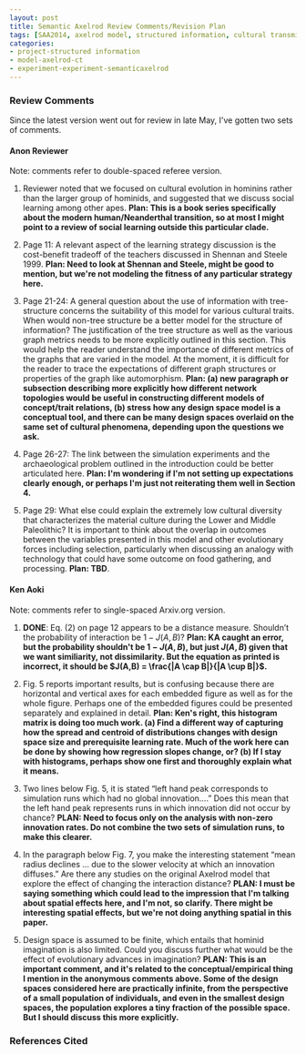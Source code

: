 ```yaml
---
layout: post
title: Semantic Axelrod Review Comments/Revision Plan
tags: [SAA2014, axelrod model, structured information, cultural transmission, dissertation,experiments,  experiment-semanticaxelrod]
categories: 
- project-structured information
- model-axelrod-ct
- experiment-experiment-semanticaxelrod
---
```


### Review Comments ###

Since the latest version went out for review in late May, I've gotten two sets of comments.  

#### Anon Reviewer ####

Note:  comments refer to double-spaced referee version.


1.  Reviewer noted that we focused on cultural evolution in hominins rather than the larger group of hominids, and suggested that we discuss social learning among other apes.  __Plan: This is a book series specifically about the modern human/Neanderthal transition, so at most I might point to a review of social learning outside this particular clade.__

1. Page 11:  A relevant aspect of the learning strategy discussion is the cost-benefit tradeoff of the teachers discussed in Shennan and Steele 1999.  __Plan:  Need to look at Shennan and Steele, might be good to mention, but we're not modeling the fitness of any particular strategy here.__

1. Page 21-24: A general question about the use of information with tree-structure concerns the suitability of this model for various cultural traits. When would non-tree structure be a better model for the structure of information? The justification of the tree structure as well as the various graph metrics needs to be more explicitly outlined in this section. This would help the reader understand the importance of different metrics of the graphs that are varied in the model. At the moment, it is difficult for the reader to trace the expectations of different graph structures or properties of the graph like automorphism.  __Plan: (a) new paragraph or subsection describing more explicitly how different network topologies would be useful in constructing different models of concept/trait relations, (b) stress how any design space model is a conceptual tool, and there can be many design spaces overlaid on the same set of cultural phenomena, depending upon the questions we ask.__

1. Page 26-27:  The link between the simulation experiments and the archaeological problem outlined in the introduction could be better articulated here.  __Plan:  I'm wondering if I'm not setting up expectations clearly enough, or perhaps I'm just not reiterating them well in Section 4.__

1. Page 29: What else could explain the extremely low cultural diversity that characterizes the material culture during the Lower and Middle Paleolithic? It is important to think about the overlap in outcomes between the variables presented in this model and other evolutionary forces including selection, particularly when discussing an analogy with technology that could have some outcome on food gathering, and processing.  __Plan: TBD__.  

#### Ken Aoki ####

Note:  comments refer to single-spaced Arxiv.org version.


1.  **DONE**:  Eq. (2) on page 12 appears to be a distance measure.  Shouldn’t the probability of interaction be  $1 - J(A,B)$?  __Plan:  KA caught an error, but the probability shouldn't be $1 - J(A,B)$, but just $J(A,B)$ given that we want similiarity, not dissimilarity.  But the equation as printed is incorrect, it should be $J(A,B) = \frac{|A \cap B|}{|A \cup B|}$.__    

1.  Fig. 5 reports important results, but is confusing because there are horizontal and vertical axes for each embedded figure as well as for the whole figure.  Perhaps one of the embedded figures could be presented separately and explained in detail.  __Plan:  Ken's right, this histogram matrix is doing too much work.  (a) Find a different way of capturing how the spread and centroid of distributions changes with design space size and prerequisite learning rate.  Much of the work here can be done by showing how regression slopes change, or?  (b) If I stay with histograms, perhaps show one first and thoroughly explain what it means.__

1.  Two lines below Fig. 5, it is stated “left hand peak corresponds to simulation runs which had no global innovation….”  Does this mean that the left hand peak represents runs in which innovation did not occur by chance?  __PLAN:  Need to focus only on the analysis with non-zero innovation rates.  Do not combine the two sets of simulation runs, to make this clearer.__

1.  In the paragraph below Fig. 7, you make the interesting statement “mean radius declines … due to the slower velocity at which an innovation diffuses.”  Are there any studies on the original Axelrod model that explore the effect of changing the interaction distance?  __PLAN:  I must be saying something which could lead to the impression that I'm talking about spatial effects here, and I'm not, so clarify.  There might be interesting spatial effects, but we're not doing anything spatial in this paper.__

1.  Design space is assumed to be finite, which entails that hominid imagination is also limited.  Could you discuss further what would be the effect of evolutionary advances in imagination?   __PLAN:  This is an important comment, and it's related to the conceptual/empirical thing I mention in the anonymous comments above.  Some of the design spaces considered here are practically infinite, from the perspective of a small population of individuals, and even in the smallest design spaces, the population explores a tiny fraction of the possible space.  But I should discuss this more explicitly.__

 






### References Cited ###

